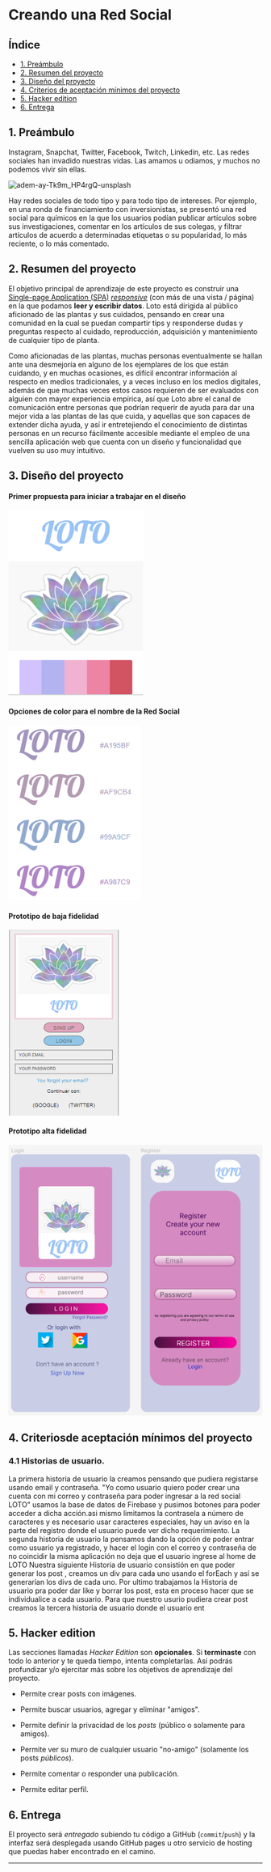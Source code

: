 # Creando una Red Social

## Índice

* [1. Preámbulo](#1-preámbulo)
* [2. Resumen del proyecto](#2-resumen-del-proyecto)
* [3. Diseño del proyecto](#3-diseño-del-proyecto)
* [4. Criterios de aceptación mínimos del proyecto](#4-criterios-de-aceptación-mínimos-del-proyecto)
* [5. Hacker edition](#5-hacker-edition)
* [6. Entrega](#6-entrega)

## 1. Preámbulo

Instagram, Snapchat, Twitter, Facebook, Twitch, Linkedin, etc. Las redes
sociales han invadido nuestras vidas. Las amamos u odiamos, y muchos no podemos
vivir sin ellas.

![adem-ay-Tk9m_HP4rgQ-unsplash](https://user-images.githubusercontent.com/110297/135544666-4efa54f1-4ff6-4c4c-b398-6df04ef56117.jpg)

Hay redes sociales de todo tipo y para todo tipo de intereses. Por ejemplo,
en una ronda de financiamiento con inversionistas, se presentó una red social
para químicos en la que los usuarios podían publicar artículos sobre sus
investigaciones, comentar en los artículos de sus colegas, y filtrar artículos
de acuerdo a determinadas etiquetas o su popularidad, lo más reciente, o lo
más comentado.

## 2. Resumen del proyecto

El objetivo principal de aprendizaje de este proyecto es construir una
[Single-page Application (SPA)](https://es.wikipedia.org/wiki/Single-page_application)
[_responsive_](https://curriculum.laboratoria.la/es/topics/css/02-responsive) (con más de una vista / página)
en la que podamos **leer y escribir datos**. 
Loto está dirigida al público aficionado de las plantas y sus cuidados, pensando en crear una comunidad en la cual se puedan compartir tips y responderse 
dudas y preguntas respecto al cuidado, reproducción, adquisición y mantenimiento de cualquier tipo de planta.

Como aficionadas de las plantas, muchas personas eventualmente se hallan ante una desmejoría en alguno de los ejemplares de los que están cuidando, 
y en muchas ocasiones, es difícil encontrar información al respecto en medios tradicionales, y a veces incluso en los medios digitales, además de que
muchas veces estos casos requieren de ser evaluados con alguien con mayor experiencia empírica, así que Loto abre el canal de comunicación entre personas
que podrían requerir de ayuda para dar una mejor vida a las plantas de las que cuida, y aquellas que son capaces de extender dicha ayuda, y así ir entretejiendo
el conocimiento de distintas personas en un recurso fácilmente accesible mediante el empleo de una sencilla aplicación web que cuenta con un diseño y funcionalidad que vuelven su uso muy intuitivo.

## 3. Diseño del proyecto

#### Primer propuesta para iniciar a trabajar en el diseño

![Primer_propuesta](/src/Images/Primer_propuesta.png)

#### Opciones de color para el nombre de la Red Social

![Opciones_nombre](/src/Images/Opciones_nombre.png)

#### Prototipo de baja fidelidad

![Prototipo_baja](/src/Images/Prototipo_baja.png)

#### Prototipo alta fidelidad

![Prototipo_alta](/src/Images/Prototipo_alta.png)

## 4. Criteriosde aceptación mínimos del proyecto

### 4.1 Historias de usuario.
La primera historia de usuario la creamos pensando que pudiera registarse usando email y contraseña. "Yo como usuario quiero poder crear una cuenta con mi correo y contraseña para poder ingresar a la red social LOTO" usamos la base de datos de Firebase y pusimos botones para poder acceder a dicha acción.asi mismo limitamos la contrasela a número de caracteres y es necesario usar caracteres especiales, hay un aviso en la parte del registro donde el usuario puede ver dicho requerimiento.
La segunda historia de usuario la pensamos dando la opción de poder entrar como usuario ya registrado, y hacer el login con el correo y contraseña de no coincidir la misma aplicación no deja que el usuario ingrese al home de LOTO
Nuestra siguiente Historia de usuario consistión en que poder generar los post , creamos un div para cada uno usando el forEach y así se generarían los divs de cada uno.
Por ultimo trabajamos la Historia de usuario pra poder dar like y borrar los post, esta en proceso hacer que se individualice a cada usuario.
Para que nuestro usurio pudiera crear post creamos la tercera historia de usuario donde el usuario
 ent
## 5. Hacker edition

Las secciones llamadas _Hacker Edition_ son **opcionales**. Si **terminaste**
con todo lo anterior y te queda tiempo, intenta completarlas. Así podrás
profundizar y/o ejercitar más sobre los objetivos de aprendizaje del proyecto.

* Permite crear posts con imágenes.
* Permite buscar usuarios, agregar y eliminar "amigos".
* Permite definir la privacidad de los _posts_ (público o solamente para amigos).

* Permite ver su muro de cualquier usuario "no-amigo" (solamente los
  posts _públicos_).
* Permite comentar o responder una publicación.
* Permite editar perfil.

## 6. Entrega

El proyecto será _entregado_ subiendo tu código a GitHub (`commit`/`push`) y la
interfaz será desplegada usando GitHub pages u otro servicio de hosting que
puedas haber encontrado en el camino.

***
